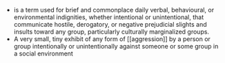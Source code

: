 - is a term used for brief and commonplace daily verbal, behavioural, or environmental indignities, whether intentional or unintentional, that communicate hostile, derogatory, or negative prejudicial slights and insults toward any group, particularly culturally marginalized groups.
- A very small, tiny exhibit of any form of [[aggression]] by a person or group intentionally or unintentionally against someone or some group in a social environment
